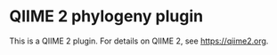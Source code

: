 # QIIME 2 phylogeny plugin

This is a QIIME 2 plugin. For details on QIIME 2, see https://qiime2.org.
